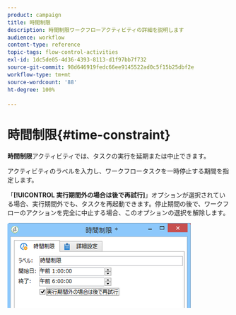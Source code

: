 ```yaml
---
product: campaign
title: 時間制限
description: 時間制限ワークフローアクティビティの詳細を説明します
audience: workflow
content-type: reference
topic-tags: flow-control-activities
exl-id: 1dc5de05-4d36-4393-8113-d1f97bb7f732
source-git-commit: 98d646919fedc66ee9145522ad0c5f15b25dbf2e
workflow-type: tm+mt
source-wordcount: '88'
ht-degree: 100%

---
```


# 時間制限{#time-constraint}

**時間制限**&#x200B;アクティビティでは、タスクの実行を延期または中止できます。

アクティビティのラベルを入力し、ワークフロータスクを一時停止する期間を指定します。

「**[!UICONTROL 実行期間外の場合は後で再試行]**」オプションが選択されている場合、実行期間外でも、タスクを再起動できます。停止期間の後で、ワークフローのアクションを完全に中止する場合、このオプションの選択を解除します。

![](assets/s_user_scheduled_wait.png)
